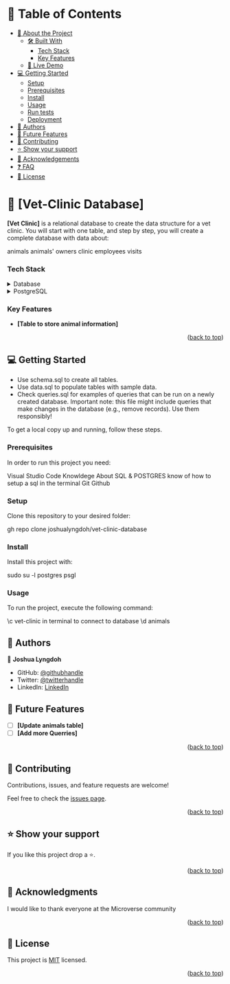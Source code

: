 # 📗 Table of Contents

- [📖 About the Project](#about-project)
  - [🛠 Built With](#built-with)
    - [Tech Stack](#tech-stack)
    - [Key Features](#key-features)
  - [🚀 Live Demo](#live-demo)
- [💻 Getting Started](#getting-started)
  - [Setup](#setup)
  - [Prerequisites](#prerequisites)
  - [Install](#install)
  - [Usage](#usage)
  - [Run tests](#run-tests)
  - [Deployment](#triangular_flag_on_post-deployment)
- [👥 Authors](#authors)
- [🔭 Future Features](#future-features)
- [🤝 Contributing](#contributing)
- [⭐️ Show your support](#support)
- [🙏 Acknowledgements](#acknowledgements)
- [❓ FAQ](#faq)
- [📝 License](#license)

<!-- PROJECT DESCRIPTION -->

# 📖 [Vet-Clinic Database] <a name="about-project"></a>

**[Vet Clinic]** is a relational database to create the data structure for a vet clinic. You will start with one table, and step by step, you will create a complete database with data about:

animals
animals' owners
clinic employees
visits

### Tech Stack <a name="tech-stack"></a>

<details>
  <summary>Database</summary>
</details>

<details>
  <summary>PostgreSQL</summary>
</details>

<!-- Features -->

### Key Features <a name="key-features"></a>

- **[Table to store animal information]**

<p align="right">(<a href="#readme-top">back to top</a>)</p>

<!-- GETTING STARTED -->

## 💻 Getting Started <a name="getting-started"></a>

- Use schema.sql to create all tables.
- Use data.sql to populate tables with sample data.
- Check queries.sql for examples of queries that can be run on a newly created database. Important note: this file might include queries that make changes in the database (e.g., remove records). Use them responsibly!

To get a local copy up and running, follow these steps.

### Prerequisites

In order to run this project you need:

Visual Studio Code
Knowldege About SQL & POSTGRES
know of how to setup a sql in the terminal
Git
Github

<!--
Example command:

```sh
 gem install rails
```
 -->

### Setup

Clone this repository to your desired folder:

gh repo clone joshualyngdoh/vet-clinic-database

<!--
Example commands:

```sh
  cd my-folder
  git clone git@github.com:myaccount/my-project.git
```
--->

### Install

Install this project with:

sudo su -l postgres
psgl

<!--
Example command:

```sh
  cd my-project
  gem install
```
--->

### Usage

To run the project, execute the following command:

\c vet-clinic in terminal to connect to database
\d animals

<!--
Example command:

```sh
  rails server
```
--->

<!-- AUTHORS -->

## 👥 Authors <a name="authors"></a>

👤 **Joshua Lyngdoh**

- GitHub: [@githubhandle](https://github.com/joshualyngdoh)
- Twitter: [@twitterhandle](https://twitter.com/joshualyngdoh08)
- LinkedIn: [LinkedIn](https://linkedin.com/in/JoshuaLyngdoh)


<!-- FUTURE FEATURES -->

## 🔭 Future Features <a name="future-features"></a>

- [ ] **[Update animals table]**
- [ ] **[Add more Querries]**

<p align="right">(<a href="#readme-top">back to top</a>)</p>

<!-- CONTRIBUTING -->

## 🤝 Contributing <a name="contributing"></a>

Contributions, issues, and feature requests are welcome!

Feel free to check the [issues page](../../issues/).

<p align="right">(<a href="#readme-top">back to top</a>)</p>

<!-- SUPPORT -->

## ⭐️ Show your support <a name="support"></a>

If you like this project drop a ⭐️.

<p align="right">(<a href="#readme-top">back to top</a>)</p>

<!-- ACKNOWLEDGEMENTS -->

## 🙏 Acknowledgments <a name="acknowledgements"></a>


I would like to thank everyone at the Microverse community

<p align="right">(<a href="#readme-top">back to top</a>)</p>

## 📝 License <a name="license"></a>

This project is [MIT](./LICENSE) licensed.

<p align="right">(<a href="#readme-top">back to top</a>)</p>
